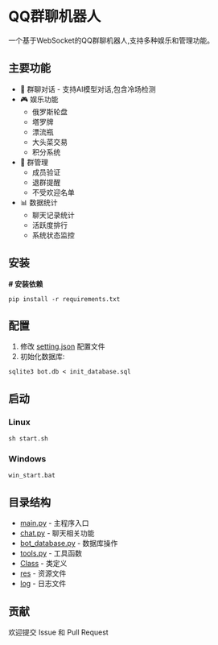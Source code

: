 # QQ群聊机器人

一个基于WebSocket的QQ群聊机器人,支持多种娱乐和管理功能。

## 主要功能

* 💬 群聊对话 - 支持AI模型对话,包含冷场检测
* 🎮 娱乐功能
  * 俄罗斯轮盘
  * 塔罗牌
  * 漂流瓶
  * 大头菜交易
  * 积分系统
* 👥 群管理
  * 成员验证
  * 退群提醒
  * 不受欢迎名单
* 📊 数据统计
  * 聊天记录统计
  * 活跃度排行
  * 系统状态监控

## 安装

**# 安装依赖**

```
pip install -r requirements.txt
```

## 配置

1. 修改 [setting.json](vscode-file://vscode-app/c:/Users/15056/AppData/Local/Programs/Microsoft%20VS%20Code/resources/app/out/vs/code/electron-sandbox/workbench/workbench.html) 配置文件
2. 初始化数据库:

```
sqlite3 bot.db < init_database.sql
```

## 启动

### Linux

```
sh start.sh
```

### Windows

```
win_start.bat
```

## 目录结构

* [main.py](vscode-file://vscode-app/c:/Users/15056/AppData/Local/Programs/Microsoft%20VS%20Code/resources/app/out/vs/code/electron-sandbox/workbench/workbench.html) - 主程序入口
* [chat.py](vscode-file://vscode-app/c:/Users/15056/AppData/Local/Programs/Microsoft%20VS%20Code/resources/app/out/vs/code/electron-sandbox/workbench/workbench.html) - 聊天相关功能
* [bot\_database.py](vscode-file://vscode-app/c:/Users/15056/AppData/Local/Programs/Microsoft%20VS%20Code/resources/app/out/vs/code/electron-sandbox/workbench/workbench.html) - 数据库操作
* [tools.py](vscode-file://vscode-app/c:/Users/15056/AppData/Local/Programs/Microsoft%20VS%20Code/resources/app/out/vs/code/electron-sandbox/workbench/workbench.html) - 工具函数
* [Class](vscode-file://vscode-app/c:/Users/15056/AppData/Local/Programs/Microsoft%20VS%20Code/resources/app/out/vs/code/electron-sandbox/workbench/workbench.html) - 类定义
* [res](vscode-file://vscode-app/c:/Users/15056/AppData/Local/Programs/Microsoft%20VS%20Code/resources/app/out/vs/code/electron-sandbox/workbench/workbench.html) - 资源文件
* [log](vscode-file://vscode-app/c:/Users/15056/AppData/Local/Programs/Microsoft%20VS%20Code/resources/app/out/vs/code/electron-sandbox/workbench/workbench.html) - 日志文件

## 贡献

欢迎提交 Issue 和 Pull Request

